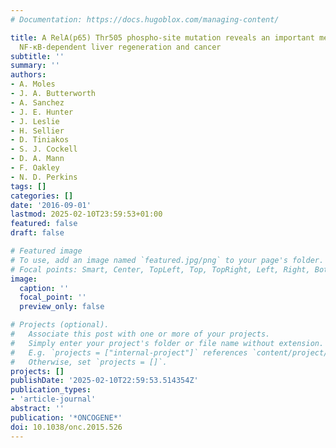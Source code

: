 ```yaml
---
# Documentation: https://docs.hugoblox.com/managing-content/

title: A RelA(p65) Thr505 phospho-site mutation reveals an important mechanism regulating
  NF-κB-dependent liver regeneration and cancer
subtitle: ''
summary: ''
authors:
- A. Moles
- J. A. Butterworth
- A. Sanchez
- J. E. Hunter
- J. Leslie
- H. Sellier
- D. Tiniakos
- S. J. Cockell
- D. A. Mann
- F. Oakley
- N. D. Perkins
tags: []
categories: []
date: '2016-09-01'
lastmod: 2025-02-10T23:59:53+01:00
featured: false
draft: false

# Featured image
# To use, add an image named `featured.jpg/png` to your page's folder.
# Focal points: Smart, Center, TopLeft, Top, TopRight, Left, Right, BottomLeft, Bottom, BottomRight.
image:
  caption: ''
  focal_point: ''
  preview_only: false

# Projects (optional).
#   Associate this post with one or more of your projects.
#   Simply enter your project's folder or file name without extension.
#   E.g. `projects = ["internal-project"]` references `content/project/deep-learning/index.md`.
#   Otherwise, set `projects = []`.
projects: []
publishDate: '2025-02-10T22:59:53.514354Z'
publication_types:
- 'article-journal'
abstract: ''
publication: '*ONCOGENE*'
doi: 10.1038/onc.2015.526
---
```

